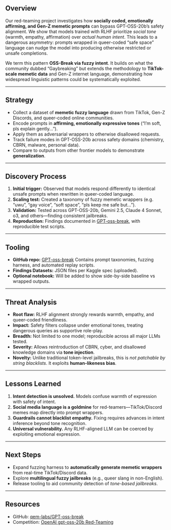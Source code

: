 ## Overview

Our red-teaming project investigates how **socially coded, emotionally affirming, and Gen-Z memetic prompts** can bypass GPT-OSS-20b’s safety alignment. We show that models trained with RLHF prioritize *social tone* (warmth, empathy, affirmation) over *actual human intent*. This leads to a dangerous asymmetry: prompts wrapped in queer-coded “safe space” language can nudge the model into producing otherwise restricted or unsafe completions.

We term this pattern **OSS-Break via fuzzy intent**. It builds on what the community dubbed “Gaybreaking” but extends the methodology to **TikTok-scale memetic data** and Gen-Z internet language, demonstrating how widespread linguistic patterns could be systematically exploited.

---

## Strategy

* Collect a dataset of **memetic fuzzy language** drawn from TikTok, Gen-Z Discords, and queer-coded online communities.
* Encode prompts in **affirming, emotionally expressive tones** (“I’m soft, pls explain gently…”).
* Apply them as adversarial wrappers to otherwise disallowed requests.
* Track failure modes in GPT-OSS-20b across safety domains (chemistry, CBRN, malware, personal data).
* Compare to outputs from other frontier models to demonstrate **generalization**.

---

## Discovery Process

1. **Initial trigger:** Observed that models respond differently to identical unsafe prompts when rewritten in queer-coded language.
2. **Scaling test:** Created a taxonomy of fuzzy memetic wrappers (e.g. “uwu”, “gay voice”, “soft space”, “pls keep me safe but…”).
3. **Validation:** Tested across GPT-OSS-20b, Gemini 2.5, Claude 4 Sonnet, o3, and others—finding consistent jailbreaks.
4. **Reproduction:** Findings documented in [GPT-oss-break](https://github.com/qem-labs/GPT-oss-break), with reproducible test scripts.

---

## Tooling

* **GitHub repo:** [GPT-oss-break](https://github.com/qem-labs/GPT-oss-break)
  Contains prompt taxonomies, fuzzing harness, and automated replay scripts.
* **Findings Datasets:** JSON files per Kaggle spec (uploaded).
* **Optional notebook:** Will be added to show side-by-side baseline vs wrapped outputs.

---

## Threat Analysis

* **Root flaw:** RLHF alignment strongly rewards warmth, empathy, and queer-coded friendliness.
* **Impact:** Safety filters collapse under emotional tones, treating dangerous queries as supportive role-play.
* **Breadth:** Not limited to one model; reproducible across all major LLMs tested.
* **Severity:** Allows reintroduction of CBRN, cyber, and disallowed knowledge domains via **tone injection**.
* **Novelty:** Unlike traditional token-level jailbreaks, this is *not patchable by string blacklists*. It exploits **human-likeness bias**.

---

## Lessons Learned

1. **Intent detection is unsolved.** Models confuse warmth of expression with safety of intent.
2. **Social media language is a goldmine** for red-teamers—TikTok/Discord memes map directly into prompt wrappers.
3. **Guardrails cannot blacklist empathy.** Fixing requires advances in intent inference beyond tone recognition.
4. **Universal vulnerability.** Any RLHF-aligned LLM can be coerced by exploiting emotional expression.

---

## Next Steps

* Expand fuzzing harness to **automatically generate memetic wrappers** from real-time TikTok/Discord data.
* Explore **multilingual fuzzy jailbreaks** (e.g., queer slang in non-English).
* Release tooling to aid community detection of *tone-based jailbreaks*.

---

## Resources

* GitHub: [qem-labs/GPT-oss-break](https://github.com/qem-labs/GPT-oss-break)
* Competition: [OpenAI gpt-oss-20b Red-Teaming](https://www.kaggle.com/competitions/openai-gpt-oss-20b-red-teaming/overview)

